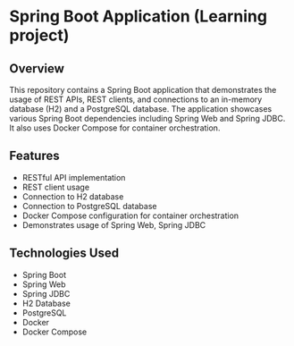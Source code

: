 
# Spring Boot Application (Learning project)

## Overview
This repository contains a Spring Boot application that demonstrates the usage of REST APIs, REST clients, and connections to an in-memory database (H2) and a PostgreSQL database. The application showcases various Spring Boot dependencies including Spring Web and Spring JDBC. It also uses Docker Compose for container orchestration.

## Features
- RESTful API implementation
- REST client usage
- Connection to H2 database
- Connection to PostgreSQL database
- Docker Compose configuration for container orchestration
- Demonstrates usage of Spring Web, Spring JDBC

## Technologies Used
- Spring Boot
- Spring Web
- Spring JDBC
- H2 Database
- PostgreSQL
- Docker
- Docker Compose

